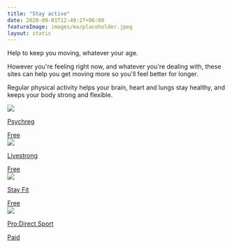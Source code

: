 ```yaml
---
title: "Stay active"
date: 2020-09-01T12:49:27+06:00
featureImage: images/ma/placeholder.jpeg
layout: static
---
```


Help to keep you moving, whatever your age.

However you're feeling right now, and whatever you're dealing with, these sites can help you get moving more so you'll feel better for longer.

Regular physical activity helps your brain, heart and lungs stay healthy, and keeps your body strong and flexible.

<a class="ma-link" href="https://www.psychreg.org/staying-fit-and-healthy-at-home/"><div class="ma-card ma-card-Health"><div class="ma-icon"><img src ="/images/Icon-check - health - opacity.svg"/></div><div class="ma-name"><p>Psychreg</p></div><div class="ma-paid-text"><span>Free</span></div></div></a><a class="ma-link" href="https://www.livestrong.com/article/97879-stay-fit-/"><div class="ma-card ma-card-Health"><div class="ma-icon"><img src ="/images/Icon-check - health - opacity.svg"/></div><div class="ma-name"><p>Livestrong</p></div><div class="ma-paid-text"><span>Free</span></div></div></a><a class="ma-link" href="https://www.stay.fit/blog/2021/9/16/13-ways-to-stay-fit-and-heatlhy"><div class="ma-card ma-card-Health"><div class="ma-icon"><img src ="/images/Icon-check - health - opacity.svg"/></div><div class="ma-name"><p>Stay Fit</p></div><div class="ma-paid-text"><span>Free</span></div></div></a><a class="ma-link" href="https://www.awin1.com/cread.php?awinmid=6667&awinaffid=1198638&ued=https%3A%2F%2Fwww.prodirectsport.com%2Frunning%2F"><div class="ma-card ma-card-Health"><div class="ma-icon"><img src ="/images/Icon-pound - health - opacity.svg"/></div><div class="ma-name"><p>Pro:Direct Sport</p></div><div class="ma-paid-text"><span>Paid</span></div></div></a>  

<br/><br/>






